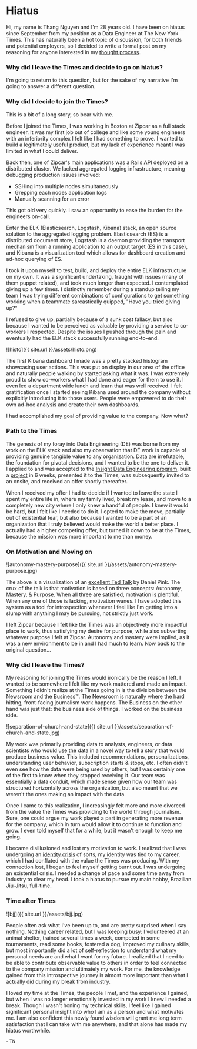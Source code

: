 # Hiatus

Hi, my name is Thang Nguyen and I'm 28 years old. I have been on hiatus since September from my position as a Data Engineer at The New York Times. This has naturally been a hot topic of discussion, for both friends and potential employers, so I decided to write a formal post on my reasoning for anyone interested in my [thought process](https://zenpencils.com/comic/128-bill-watterson-a-cartoonists-advice/). 

### Why did I leave the Times and decide to go on hiatus? 

I'm going to return to this question, but for the sake of my narrative I'm going to answer a different question.

### Why did I decide to join the Times? 

This is a bit of a long story, so bear with me. 

Before I joined the Times, I was working in Boston at Zipcar as a full stack engineer. It was my first job out of college and like some young engineers with an inferiority complex I felt like I had something to prove. I wanted to build a legitimately useful product, but my lack of experience meant I was limited in what I could deliver.

Back then, one of Zipcar's main applications was a Rails API deployed on a distributed cluster. We lacked aggregated logging infrastructure, meaning debugging production issues involved: 

- SSHing into multiple nodes simultaneously
- Grepping each nodes application logs
- Manually scanning for an error

This got old very quickly. I saw an opportunity to ease the burden for the engineers on-call. 

Enter the ELK (Elasticsearch, Logstash, Kibana) stack, an open source solution to the aggregated logging problem. Elasticsearch (ES) is a distributed document store, Logstash is a daemon providing the transport mechanism from a running application to an output target (ES in this case), and Kibana is a visualization tool which allows for dashboard creation and ad-hoc querying of ES. 

I took it upon myself to test, build, and deploy the entire ELK infrastructure on my own. It was a significant undertaking, fraught with issues (many of them puppet related), and took much longer than expected. I contemplated giving up a few times. I distinctly remember during a standup telling my team I was trying different combinations of configurations to get something working when a teammate sarcastically quipped, "Have you tried giving up?"

I refused to give up, partially because of a sunk cost fallacy, but also because I wanted to be perceived as valuable by providing a service to co-workers I respected. Despite the issues I pushed through the pain and eventually had the ELK stack successfully running end-to-end. 

![histo]({{ site.url }}/assets/histo.png)

The first Kibana dashboard I made was a pretty stacked histogram showcasing user actions. This was put on display in our area of the office and naturally people walking by started asking what it was. I was extremely proud to show co-workers what I had done and eager for them to use it. I even led a department wide lunch and learn that was well received. I felt gratification once I started seeing Kibana used around the company without explicitly introducing it to those users. People were empowered to do their own ad-hoc analysis and create their own dashboards. 

I had accomplished my goal of providing value to the company. Now what? 

### Path to the Times 

The genesis of my foray into Data Engineering (DE) was borne from my work on the ELK stack and also my observation that DE work is capable of providing genuine tangible value to any organization. Data are irrefutable, the foundation for pivotal decisions, and I wanted to be the one to deliver it. I applied to and was accepted to the [Insight Data Engineering program](https://www.insightdataengineering.com/), built a [project]([http://thangnguyen.us/insight](http://thangnguyen.us/insight)) in 6 weeks, presented it to the Times, was subsequently invited to an onsite, and received an offer shortly thereafter. 

When I received my offer I had to decide if I wanted to leave the state I spent my entire life in, where my family lived, break my lease, and move to a completely new city where I only knew a handful of people. I knew it would be hard, but I felt like I needed to do it. I opted to make the move, partially out of existential fear, but also because I wanted to be a part of an organization that I truly believed would make the world a better place. I actually had a higher competing offer, but turned it down to be at the Times, because the mission was more important to me than money.

### On Motivation and Moving on

![autonomy-mastery-purpose]({{ site.url }}/assets/autonomy-mastery-purpose.jpg)

The above is a visualization of an [excellent Ted Talk](https://www.youtube.com/watch?v=rrkrvAUbU9Y) by Daniel Pink. The crux of the talk is that motivation is based on three concepts: Autonomy, Mastery, & Purpose. When all three are satisfied, motivation is plentiful. When any one of those is lacking, motivation wanes. I have adopted this system as a tool for introspection whenever I feel like I'm getting into a slump with anything I may be pursuing, not strictly just work.

I left Zipcar because I felt like the Times was an objectively more impactful place to work, thus satisfying my desire for purpose, while also subverting whatever purpose I felt at Zipcar. Autonomy and mastery were implied, as it was a new environment to be in and I had much to learn. Now back to the original question...

### Why did I leave the Times? 

My reasoning for joining the Times would ironically be the reason I left. I wanted to be somewhere I felt like my work mattered and made an impact. Something I didn't realize at the Times going in is the division between the Newsroom and the Business™. The Newsroom is naturally where the hard hitting, front-facing journalism work happens. The Business on the other hand was just that: the business side of things. I worked on the business side.

![separation-of-church-and-state]({{ site.url }}/assets/separation-of-church-and-state.jpg)

My work was primarily providing data to analysts, engineers, or data scientists who would use the data in a novel way to tell a story that would produce business value. This included recommendations, personalizations, understanding user behavior, subscription starts & stops, etc. I often didn't even see how the data were being used by others, but I was certainly one of the first to know when they stopped receiving it. Our team was essentially a data conduit, which made sense given how our team was structured horizontally across the organization, but also meant that we weren't the ones making an impact with the data. 

Once I came to this realization, I increasingly felt more and more divorced from the value the Times was providing to the world through journalism. Sure, one could argue my work played a part in generating more revenue for the company, which in turn would allow it to continue to function and grow. I even told myself that for a while, but it wasn't enough to keep me going. 

I became disillusioned and lost my motivation to work. I realized that I was undergoing an [identity crisis](https://www.huffpost.com/entry/self-identity_b_1128731) of sorts, my identity was tied to my career, which I had conflated with the value the Times was producing. With my connection lost, I began to feel myself getting burnt out. I was undergoing an existential crisis. I needed a change of pace and some time away from industry to clear my head. I took a hiatus to pursue my main hobby, Brazilian Jiu-Jitsu, full-time. 

### Time after Times

![bjj]({{ site.url }}/assets/bjj.jpg)

People often ask what I've been up to, and are pretty surprised when I say [nothing](https://www.nytimes.com/2019/04/29/smarter-living/the-case-for-doing-nothing.html). Nothing career related, but I was keeping busy: I volunteered at an animal shelter, trained several times a week, competed in some tournaments, read some books, fostered a dog, improved my culinary skills, but most importantly did a lot of self-reflection to understand what my personal needs are and what I want for my future. I realized that I need to be able to contribute observable value to others in order to feel connected to the company mission and ultimately my work. For me, the knowledge gained from this introspective journey is almost more important than what I actually did during my break from industry.

I loved my time at the Times, the people I met, and the experience I gained, but when I was no longer emotionally invested in my work I knew I needed a break. Though I wasn't honing my technical skills, I feel like I gained significant personal insight into who I am as a person and what motivates me. I am also confident this newly found wisdom will grant me long term satisfaction that I can take with me anywhere, and that alone has made my hiatus worthwhile.

<sub>- TN</sub> 
